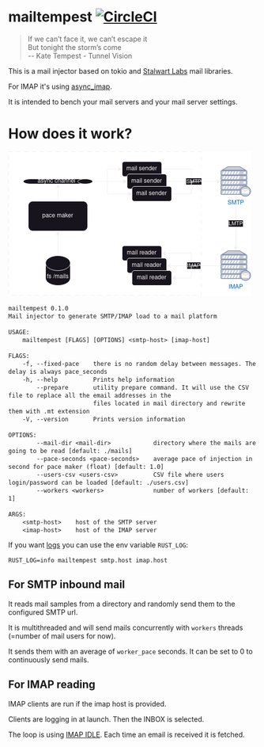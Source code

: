 # mailtempest [![CircleCI](https://dl.circleci.com/status-badge/img/gh/iroco-co/mailtempest/tree/main.svg?style=svg)](https://dl.circleci.com/status-badge/redirect/gh/iroco-co/mailtempest/tree/main)

> If we can’t face it, we can’t escape it  
> But tonight the storm’s come  
> -- Kate Tempest - Tunnel Vision

This is a mail injector based on tokio and [Stalwart Labs](https://github.com/stalwartlabs) mail libraries.

For IMAP it's using [async_imap](https://github.com/async-email/async-imap).

It is intended to bench your mail servers and your mail server settings.

# How does it work?

![architecture schema](doc/mailtempest.drawio.png)

```shell
mailtempest 0.1.0
Mail injector to generate SMTP/IMAP load to a mail platform

USAGE:
    mailtempest [FLAGS] [OPTIONS] <smtp-host> [imap-host]

FLAGS:
    -f, --fixed-pace    there is no random delay between messages. The delay is always pace_seconds
    -h, --help          Prints help information
        --prepare       utility prepare command. It will use the CSV file to replace all the email addresses in the
                        files located in mail directory and rewrite them with .mt extension
    -V, --version       Prints version information

OPTIONS:
        --mail-dir <mail-dir>            directory where the mails are going to be read [default: ./mails]
        --pace-seconds <pace-seconds>    average pace of injection in second for pace maker (float) [default: 1.0]
        --users-csv <users-csv>          CSV file where users login/password can be loaded [default: ./users.csv]
        --workers <workers>              number of workers [default: 1]

ARGS:
    <smtp-host>    host of the SMTP server
    <imap-host>    host of the IMAP server
```

If you want [logs](https://docs.rs/env_logger/latest/env_logger/) you can use the env variable `RUST_LOG`:

```shell
RUST_LOG=info mailtempest smtp.host imap.host
```

## For SMTP inbound mail

It reads mail samples from a directory and randomly send them to the configured SMTP url. 

It is multithreaded and will send mails concurrently with `workers` threads (=number of mail users for now).

It sends them with an average of `worker_pace` seconds. It can be set to 0 to continuously send mails.

## For IMAP reading

IMAP clients are run if the imap host is provided.

Clients are logging in at launch. Then the INBOX is selected.

The loop is using [IMAP IDLE](https://en.wikipedia.org/wiki/IMAP_IDLE). Each time an email is received it is fetched. 

